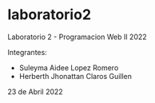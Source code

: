 # laboratorio2
Laboratorio 2 - Programacion Web II 2022

Integrantes:

- Suleyma Aidee Lopez Romero
- Herberth Jhonattan Claros Guillen


23 de Abril 2022
